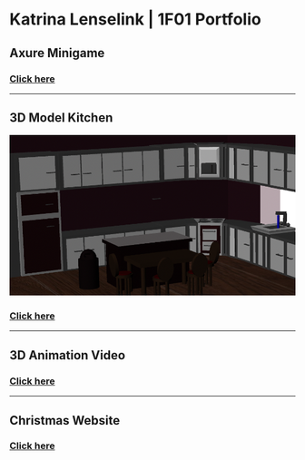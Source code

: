 # Katrina Lenselink | 1F01 Portfolio

## Axure Minigame 
### [Click here](http://127.0.0.1:32767/14.28.11/shadow_start_page.html) 

-------------------------------------------------------------------------------------------------------------------------

## 3D Model Kitchen 
![](images/Kitchen_View_2.png)
### [Click here](images)
-------------------------------------------------------------------------------------------------------------------------

## 3D Animation Video 
### [Click here](LegoVideo/3Dvideo.html)

-------------------------------------------------------------------------------------------------------------------------
## Christmas Website 
### [Click here](FinalWebsiteAssignment-master/MainPage.html)
